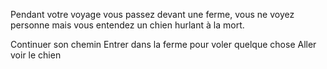 Pendant votre voyage vous passez devant une ferme, vous ne voyez personne mais vous entendez un chien hurlant à la mort.

Continuer son chemin
Entrer dans la ferme pour voler quelque chose
Aller voir le chien
